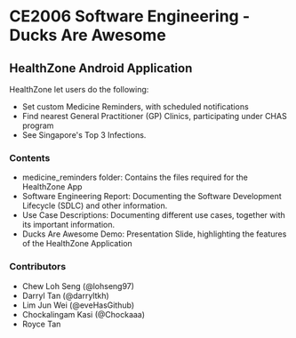 # CE2006 Software Engineering - Ducks Are Awesome

## HealthZone Android Application

HealthZone let users do the following:
- Set custom Medicine Reminders, with scheduled notifications
- Find nearest General Practitioner (GP) Clinics, participating under CHAS program
- See Singapore's Top 3 Infections.

### Contents
- medicine_reminders folder: Contains the files required for the HealthZone App
- Software Engineering Report: Documenting the Software Development Lifecycle (SDLC) and other information.
- Use Case Descriptions: Documenting different use cases, together with its important information.
- Ducks Are Awesome Demo: Presentation Slide, highlighting the features of the HealthZone Application

### Contributors
- Chew Loh Seng (@lohseng97)
- Darryl Tan (@darryltkh)
- Lim Jun Wei (@eveHasGithub)
- Chockalingam Kasi (@Chockaaa)
- Royce Tan
